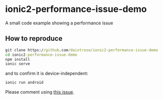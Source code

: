 # ionic2-performance-issue-demo
A small code example showing a performance issue

## How to reproduce

```cmd
git clone https://github.com/daixtrose/ionic2-performance-issue-demo
cd ionic2-performance-issue-demo
npm install
ionic serve
```

and to confirm it is device-independent:

```cmd
ionic run android
```

Please comment using [this issue](https://github.com/daixtrose/ionic2-performance-issue-demo/issues/1).
